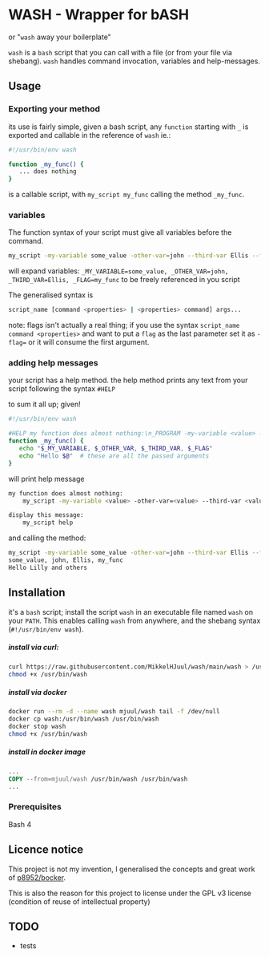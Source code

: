 # WASH - Wrapper for bASH
or "`wash` away your boilerplate"

`wash` is a `bash` script that you can call with a file (or from your file via shebang). `wash` handles command invocation, variables and help-messages.

## Usage
### Exporting your method
its use is fairly simple, given a bash script, any `function` starting with `_` is exported and callable in the reference of `wash` ie.:
```bash
#!/usr/bin/env wash

function _my_func() {
   ... does nothing
}
```
is a callable script, with `my_script my_func` calling the method `_my_func`.

### variables
The function syntax of your script must give all variables before the command.
```bash
my_script -my-variable some_value -other-var=john --third-var Ellis --flag my_func
```
will expand variables: `_MY_VARIABLE=some_value, _OTHER_VAR=john, _THIRD_VAR=Ellis, _FLAG=my_func`
to be freely referenced in you script

The generalised syntax is
```bash
script_name [command <properties> | <properties> command] args...
```

note: flags isn't actually a real thing; if you use the syntax `script_name command <properties>` and want to put a `flag` as the last parameter set it as `-flag=` or it will consume the first argument.

### adding help messages
your script has a help method. the help method prints any text from your script following the syntax `#HELP`

to sum it all up; given!
```bash
#!/usr/bin/env wash

#HELP my function does almost nothing:\n_PROGRAM -my-variable <value> -other-var=<value> -third-var <value> -flag my_func
function _my_func() {
   echo "$_MY_VARIABLE, $_OTHER_VAR, $_THIRD_VAR, $_FLAG"
   echo "Hello $@"  # these are all the passed arguments
}
```
will print help message
```bash
my function does almost nothing:
	my_script -my-variable <value> -other-var=<value> --third-var <value> -flag my_func

display this message:
	my_script help

```
and calling the method:
```bash
my_script -my-variable some_value -other-var=john --third-var Ellis --flag my_func Lilly and others
some_value, john, Ellis, my_func
Hello Lilly and others
```

## Installation
it's a `bash` script; install the script `wash` in an executable file named `wash` on your `PATH`. This enables calling `wash` from anywhere, and the shebang syntax (`#!/usr/bin/env wash`).

##### install via curl:
```bash
curl https://raw.githubusercontent.com/MikkelHJuul/wash/main/wash > /usr/bin/wash
chmod +x /usr/bin/wash
```

##### install via docker
```bash
docker run --rm -d --name wash mjuul/wash tail -f /dev/null
docker cp wash:/usr/bin/wash /usr/bin/wash
docker stop wash
chmod +x /usr/bin/wash
```

##### install in docker image
```Dockerfile
...
COPY --from=mjuul/wash /usr/bin/wash /usr/bin/wash
...
```

### Prerequisites
Bash 4

## Licence notice
This project is not my invention, I generalised the concepts and great work of [p8952/bocker](https://github.com/p8952/bocker).

This is also the reason for this project to license under the GPL v3 license (condition of reuse of intellectual property)

## TODO
- tests
